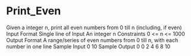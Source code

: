 # Print_Even
Given a integer n, print all even numbers from 0 till n (including, if even)  Input Format  Single line of Input  An integer n Constraints  0 &lt;= n &lt;= 1000 Output Format  A range/series of even numbers from 0 till n, with each number in one line  Sample Input 0  10 Sample Output 0  0 2 4 6 8 10
